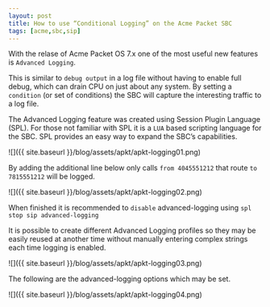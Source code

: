```yaml
---
layout: post
title: How to use “Conditional Logging” on the Acme Packet SBC
tags: [acme,sbc,sip]
---
```

With the relase of Acme Packet OS 7.x one of the most useful new features is `Advanced Logging`. 

<!--more-->

This is similar to `debug output` in a log file without having to enable full debug, which can drain CPU on just about any system. By setting a `condition` (or set of conditions) the SBC will capture the interesting traffic to a log file.

The Advanced Logging feature was created using Session Plugin Language (SPL). For those not familiar with SPL it is a `LUA` based scripting language for the SBC. SPL provides an easy way to expand the SBC’s capabilities.

![]({{ site.baseurl }}/blog/assets/apkt/apkt-logging01.png)

By adding the additional line below only calls `from 4045551212` that route `to 7815551212` will be logged.

![]({{ site.baseurl }}/blog/assets/apkt/apkt-logging02.png)

When finished it is recommended to `disable` advanced-logging using `spl stop sip advanced-logging`

It is possible to create different Advanced Logging profiles so they may be easily reused at another time without manually entering complex strings each time logging is enabled.

![]({{ site.baseurl }}/blog/assets/apkt/apkt-logging03.png)

The following are the advanced-logging options which may be set.

![]({{ site.baseurl }}/blog/assets/apkt/apkt-logging04.png)